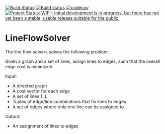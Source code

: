 [![Build Status](https://travis-ci.org/dirkschumacher/LineFlowSolver.jl.svg?branch=master)](https://travis-ci.org/dirkschumacher/LineFlowSolver.jl)
[![Build status](https://ci.appveyor.com/api/projects/status/mcnjxvve5do10sce/branch/master?svg=true)](https://ci.appveyor.com/project/dirkschumacher/lineflowsolver-jl/branch/master)
[![codecov](https://codecov.io/gh/dirkschumacher/LineFlowSolver.jl/branch/master/graph/badge.svg)](https://codecov.io/gh/dirkschumacher/LineFlowSolver.jl)
[![Project Status: WIP – Initial development is in progress, but there has not yet been a stable, usable release suitable for the public.](http://www.repostatus.org/badges/latest/wip.svg)](http://www.repostatus.org/#wip)

# LineFlowSolver

The line flow solvers solves the following problem:

Given a graph and a set of lines, assign lines to edges, such that the
overall edge cost is minimized.

Input:

* A directed graph
* A cost vector for each edge
* A set of lines 1..L
* Tuples of edge/line combinations that fix lines to edges
* A set of edges where only one line can be assigned to

Output:

* An assignment of lines to edges

